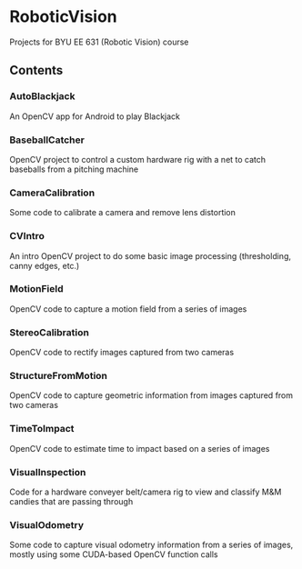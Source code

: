 # RoboticVision
Projects for BYU EE 631 (Robotic Vision) course

## Contents

### AutoBlackjack
An OpenCV app for Android to play Blackjack

### BaseballCatcher
OpenCV project to control a custom hardware rig with a net to catch baseballs from a pitching machine

### CameraCalibration
Some code to calibrate a camera and remove lens distortion

### CVIntro
An intro OpenCV project to do some basic image processing (thresholding, canny edges, etc.)

### MotionField
OpenCV code to capture a motion field from a series of images

### StereoCalibration
OpenCV code to rectify images captured from two cameras

### StructureFromMotion
OpenCV code to capture geometric information from images captured from two cameras

### TimeToImpact
OpenCV code to estimate time to impact based on a series of images

### VisualInspection
Code for a hardware conveyer belt/camera rig to view and classify M&M candies that are passing through

### VisualOdometry
Some code to capture visual odometry information from a series of images, mostly using some CUDA-based OpenCV function calls
